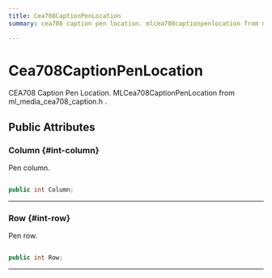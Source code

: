 ```yaml
---
title: Cea708CaptionPenLocation
summary: cea708 caption pen location. mlcea708captionpenlocation from ml-media-cea708-caption.h. 

---
```


# Cea708CaptionPenLocation




CEA708 Caption Pen Location.  MLCea708CaptionPenLocation  from  ml&#95;media&#95;cea708&#95;caption.h .   





## Public Attributes

### Column {#int-column}

Pen column. 

```csharp

public int Column;

```






-----------

### Row {#int-row}

Pen row. 

```csharp

public int Row;

```






-----------


